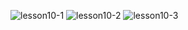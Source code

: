 ![lesson10-1](https://user-images.githubusercontent.com/76208848/182026844-c7b36903-aa9c-4b5a-b9ef-5201e53d7ccb.png)
![lesson10-2](https://user-images.githubusercontent.com/76208848/182026845-8fb9376d-93a6-4821-b599-ff891bcc0477.png)
![lesson10-3](https://user-images.githubusercontent.com/76208848/182026846-fc7e8ed0-a0fd-4cec-a093-13f8d7a87dc3.png)
